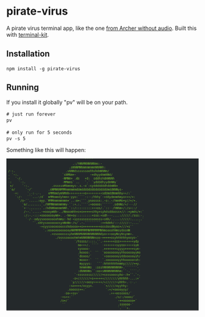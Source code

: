 # pirate-virus

A pirate virus terminal app, like the one [from Archer without audio](https://www.youtube.com/watch?v=dzzqFFKwOik). Built this with [terminal-kit](https://github.com/cronvel/terminal-kit).


## Installation

```
npm install -g pirate-virus

```

## Running

If you install it globally "pv" will be on your path.

```
# just run forever
pv

# only run for 5 seconds
pv -s 5

```

Something like this will happen:

![pirate virus screenshot](./pirate-virus.png)
